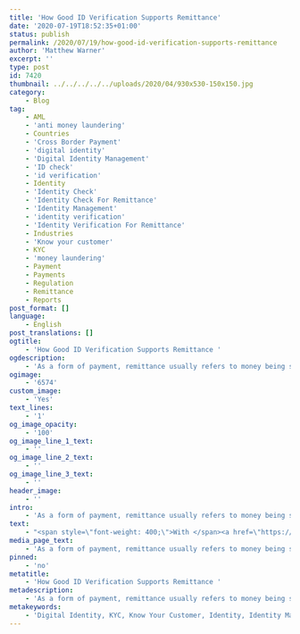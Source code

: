 ```yaml
---
title: 'How Good ID Verification Supports Remittance'
date: '2020-07-19T18:52:35+01:00'
status: publish
permalink: /2020/07/19/how-good-id-verification-supports-remittance
author: 'Matthew Warner'
excerpt: ''
type: post
id: 7420
thumbnail: ../../../../../uploads/2020/04/930x530-150x150.jpg
category:
    - Blog
tag:
    - AML
    - 'anti money laundering'
    - Countries
    - 'Cross Border Payment'
    - 'digital identity'
    - 'Digital Identity Management'
    - 'ID check'
    - 'id verification'
    - Identity
    - 'Identity Check'
    - 'Identity Check For Remittance'
    - 'Identity Management'
    - 'identity verification'
    - 'Identity Verification For Remittance'
    - Industries
    - 'Know your customer'
    - KYC
    - 'money laundering'
    - Payment
    - Payments
    - Regulation
    - Remittance
    - Reports
post_format: []
language:
    - English
post_translations: []
ogtitle:
    - 'How Good ID Verification Supports Remittance '
ogdescription:
    - 'As a form of payment, remittance usually refers to money being sent back home by someone who has moved abroad to find work, though it can also refer to businesses sending money to remote suppliers, partners or workers. In this, it both supports people who otherwise would struggle to make ends meet, and helps businesses access a wide and varied pool of talent, resources and specialties. '
ogimage:
    - '6574'
custom_image:
    - 'Yes'
text_lines:
    - '1'
og_image_opacity:
    - '100'
og_image_line_1_text:
    - ''
og_image_line_2_text:
    - ''
og_image_line_3_text:
    - ''
header_image:
    - ''
intro:
    - 'As a form of payment, remittance usually refers to money being sent back home by someone who has moved abroad to find work, though it can also refer to businesses sending money to remote suppliers, partners or workers. In this, it both supports people who otherwise would struggle to make ends meet, and helps businesses access a wide and varied pool of talent, resources and specialties. '
text:
    - "<span style=\"font-weight: 400;\">With </span><a href=\"https://economictimes.indiatimes.com/nri/forex-and-remittance/india-to-retain-top-position-in-remittances-with-80-billion-world-bank/articleshow/66998062.cms\"><span style=\"font-weight: 400;\">estimates for 2019 remittance totals</span></a><span style=\"font-weight: 400;\"> reaching as much as US$715 billion, the amount of money being transferred back to friends or family plays a significant role in the lives of </span><a href=\"https://migrationdataportal.org/themes/remittances#:~:text=In%202019%2C%20in%20current%20USD,(World%20Bank%2C%202020).\"><span style=\"font-weight: 400;\">hundreds of millions of people</span></a><span style=\"font-weight: 400;\">. As increasing numbers of people are moving and working abroad and sending money home, the amount of value transferred in remittance was expected to continue to rise this year; however, unsurprisingly, with the global issues caused by the Coronavirus pandemic, these payment channels have suffered and will likely take time to recover. Unfortunately, the people most affected by this will be some of the ones least able to afford it.\_</span>\r\n\r\n<span style=\"font-weight: 400;\">Different methods can be used to transfer money across borders, including cash, cheque, electronic transfer, mobile payments and, more recently, cryptocurrencies. Each one has its </span><a href=\"https://www.knomad.org/sites/default/files/2019-08/World%20Bank%20Board%20Briefing%20Paper-LEVERAGING%20ECONOMIC%20MIGRATION%20FOR%20DEVELOPMENT_0.pdf\"><span style=\"font-weight: 400;\">benefits and drawbacks</span></a><span style=\"font-weight: 400;\"> in terms of speed, cost and security.\_ However, as remittance involves sending payments abroad, methods used also need to adhere to <a href=\"http://www.blockpass.org/kyc\">KYC</a> and <a href=\"https://www.blockpass.org/2019/10/21/understanding-aml-compliance/\">AML</a> regulations, and potentially other regulations that come into play, particularly around data protection. This can present a specific issue when different jurisdictions are involved as many countries around the world can have not only different regulatory requirements, but also different identity documentation standards, languages and digital capabilities.\_</span>\r\n\r\n<span style=\"font-weight: 400;\">Complying with the relevant regulatory requirements are necessary to avoid misuse of remittance channels by criminals to commit fraud, fund terrorism and similar illicit activities, but in doing so it can make it more costly and difficult to send such payments overseas. The right kind of identity verification and efficient <a href=\"http://www.blockpass.org/kyc\">KYC</a> and <a href=\"https://www.blockpass.org/2019/10/21/understanding-aml-compliance/\">AML</a>\_checks can ensure that the vital services being provided that so many rely on can take place as quickly, seamlessly and at as little cost, as possible.</span>\r\n\r\n<span style=\"font-weight: 400;\">At Blockpass, our goal is to provide the most user-friendly, cost-effective and flexible identity management solution that can be used with a wide range of merchants and service providers, enabling a plethora of options and opportunities for users. Remittance is an excellent use-case for a Blockpass Identity and enables compliance with <a href=\"http://www.blockpass.org/kyc\">KYC</a> and <a href=\"https://www.blockpass.org/2019/10/21/understanding-aml-compliance/\">AML</a> regulations around the world within seconds. As it provides reusable and low-cost verification, Blockpass’ <a href=\"http://www.blockpass.org/kyc\">KYC connect</a> solution can be used with a number of remittance providers and can be applied to new ones that may be created that take advantage of new technology developments. From traditional avenues to cryptocurrencies, it is possible for anyone to partner with Blockpass for regulatory compliance. In providing a mobile solution, Blockpass can also access a great majority of the world's population as</span><a href=\"https://www.bankmycell.com/blog/how-many-phones-are-in-the-world\"><span style=\"font-weight: 400;\"> higher and higher proportions</span></a><span style=\"font-weight: 400;\"> of people gain access to smart and mobile phones.\_\_\_\_\_</span>\r\n\r\n<span style=\"font-weight: 400;\">The Blockpass platform is fully automated and hosted in the cloud, with no integration or setup fee. Businesses can sign up to the </span><a href=\"https://www.blockpass.org/kyc\"><span style=\"font-weight: 400;\">KYC Connect</span></a><span style=\"font-weight: 400;\"> console in a matter of minutes, test out the service, and start conducting identity documents verification, </span><a href=\"https://www.blockpass.org/kyc\"><span style=\"font-weight: 400;\">KYC </span></a><span style=\"font-weight: 400;\">and </span><a href=\"https://www.blockpass.org/2019/10/21/understanding-aml-compliance/\"><span style=\"font-weight: 400;\">AML </span></a><span style=\"font-weight: 400;\">checks. Sign up for FREE at </span><a href=\"http://console.blockpass.org/\"><span style=\"font-weight: 400;\">console.blockpass.org</span></a><span style=\"font-weight: 400;\">.</span>\r\n\r\n&nbsp;"
media_page_text:
    - 'As a form of payment, remittance usually refers to money being sent back home by someone who has moved abroad to find work, though it can also refer to businesses sending money to remote suppliers, partners or workers. In this, it both supports people who otherwise would struggle to make ends meet, and helps businesses access a wide and varied pool of talent, resources and specialties. '
pinned:
    - 'no'
metatitle:
    - 'How Good ID Verification Supports Remittance '
metadescription:
    - 'As a form of payment, remittance usually refers to money being sent back home by someone who has moved abroad to find work, though it can also refer to businesses sending money to remote suppliers, partners or workers. In this, it both supports people who otherwise would struggle to make ends meet, and helps businesses access a wide and varied pool of talent, resources and specialties. '
metakeywords:
    - 'Digital Identity, KYC, Know Your Customer, Identity, Identity Management, Digital Identity Management, Reports, Countries, Industries, Regulation, Remittance, Payments, Identity Verification, Identity Check, Identity Check For Remittance, Identity Verification For Remittance, AML, Anti Money Laundering,  Money Laundering, Money Laundering,  ID Check, ID Verification, Payment, Cross Border Payment'
---
```

<!DOCTYPE html PUBLIC "-//W3C//DTD HTML 4.0 Transitional//EN" "http://www.w3.org/TR/REC-html40/loose.dtd">
<?xml encoding="UTF-8">

